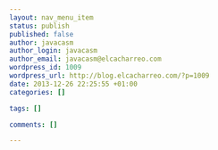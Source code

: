 ```yaml
--- 
layout: nav_menu_item
status: publish
published: false
author: javacasm
author_login: javacasm
author_email: javacasm@elcacharreo.com
wordpress_id: 1009
wordpress_url: http://blog.elcacharreo.com/?p=1009
date: 2013-12-26 22:25:55 +01:00
categories: []

tags: []

comments: []

---
```

 
